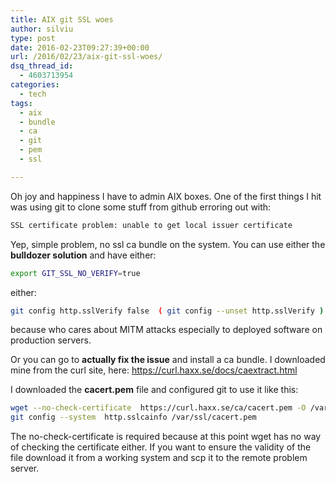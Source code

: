 ```yaml
---
title: AIX git SSL woes
author: silviu
type: post
date: 2016-02-23T09:27:39+00:00
url: /2016/02/23/aix-git-ssl-woes/
dsq_thread_id:
  - 4603713954
categories:
  - tech
tags:
  - aix
  - bundle
  - ca
  - git
  - pem
  - ssl

---
```

Oh joy and happiness I have to admin AIX boxes. One of the first things I hit was using git to clone some stuff from github erroring out with:

```bash
SSL certificate problem: unable to get local issuer certificate
```

Yep, simple problem, no ssl ca bundle on the system. You can use either the **bulldozer solution** and have either:

```bash
export GIT_SSL_NO_VERIFY=true
```

either:

```bash
git config http.sslVerify false  ( git config --unset http.sslVerify )
```

because who cares about MITM attacks especially to deployed software on production servers.

Or you can go to **actually fix the issue** and install a ca bundle. I downloaded mine from the curl site, here: <https://curl.haxx.se/docs/caextract.html>

I downloaded the **cacert.pem** file and configured git to use it like this:

```bash
wget --no-check-certificate  https://curl.haxx.se/ca/cacert.pem -O /var/ssl/cacert.pem
git config --system  http.sslcainfo /var/ssl/cacert.pem
```

The no-check-certificate is required because at this point wget has no way of checking the certificate either. If you want to ensure the validity of the file download it from a working system and scp it to the remote problem server.